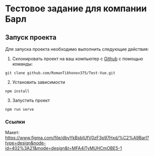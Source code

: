 # Тестовое задание для компании Барл

## Запуск проекта 

Для запуска проекта необходимо выполнить следующие действия:

1. Склонировать проект на ваш компьютер с [Github](https://github.com/RomanTikhonov375/Test-Vue.git) с помощью команды:

```
git clone github.com/RomanTikhonov375/Test-Vue.git
```

2. Установить зависимости
```
npm install
```

3. Запустить проект
```
npm run serve
```


### Ссылки

Макет: https://www.figma.com/file/dbyYkBsblUfV0zF3p97Hxd/%C2%A9Barl?type=design&node-id=402%3A21&mode=design&t=MFA4iTyMUHCmOBE5-1


